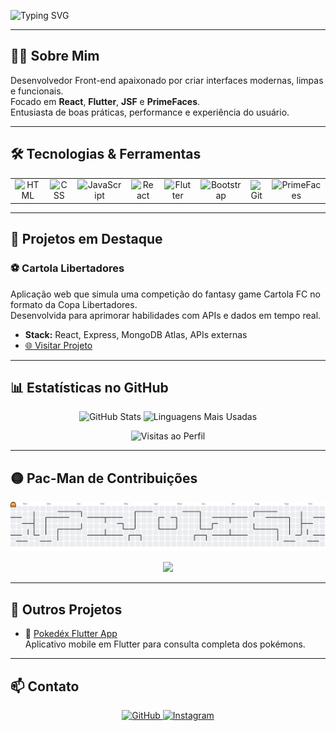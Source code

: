 <!-- README.md estilizado para Amaro Miranda -->

<p >
  <img src="https://readme-typing-svg.herokuapp.com?font=Fira+Code&weight=600&pause=1000&color=36BCF7&center=true&vCenter=true&width=600&lines=Ol%C3%A1,+eu+sou+Amaro+Miranda!;Desenvolvedor+Front-end;React+%7C+Flutter+%7C+JSF+%7C+PrimeFaces" alt="Typing SVG" />
</p>

---

<div >
  <h2>👨‍💻 Sobre Mim</h2>
  <p>Desenvolvedor Front-end apaixonado por criar interfaces modernas, limpas e funcionais.<br>
  Focado em <strong>React</strong>, <strong>Flutter</strong>, <strong>JSF</strong> e <strong>PrimeFaces</strong>.<br>
  Entusiasta de boas práticas, performance e experiência do usuário.</p>
</div>

---

## 🛠️ Tecnologias & Ferramentas

<table align="center">
  <tr>
    <td align="center"><img src="https://skillicons.dev/icons?i=html" alt="HTML" height="50"/></td>
    <td align="center"><img src="https://skillicons.dev/icons?i=css" alt="CSS" height="50"/></td>
    <td align="center"><img src="https://skillicons.dev/icons?i=js" alt="JavaScript" height="50"/></td>
    <td align="center"><img src="https://skillicons.dev/icons?i=react" alt="React" height="50"/></td>
    <td align="center"><img src="https://www.vectorlogo.zone/logos/flutterio/flutterio-icon.svg" alt="Flutter" height="50"/></td>
    <td align="center"><img src="https://skillicons.dev/icons?i=bootstrap" alt="Bootstrap" height="50"/></td>
    <td align="center"><img src="https://www.vectorlogo.zone/logos/git-scm/git-scm-icon.svg" alt="Git" height="50"/></td>
    <td align="center"><img src="https://archive.org/download/github.com-primefaces-primeng_-_2021-09-01_10-34-24/cover.jpg" alt="PrimeFaces" height="50"/></td>
  </tr>
</table>

---

## 🚀 Projetos em Destaque

### ⚽ Cartola Libertadores
Aplicação web que simula uma competição do fantasy game Cartola FC no formato da Copa Libertadores.<br>
Desenvolvida para aprimorar habilidades com APIs e dados em tempo real.

- <strong>Stack:</strong> React, Express, MongoDB Atlas, APIs externas
- [🌐 Visitar Projeto](https://cartola-libertadors.onrender.com/)

---

## 📊 Estatísticas no GitHub

<p align="center">
  <img src="https://github-readme-stats.vercel.app/api?username=AmaroMiranda&show_icons=true&theme=dracula&include_all_commits=true&count_private=true" alt="GitHub Stats"   />
  <img src="https://github-readme-stats.vercel.app/api/top-langs/?username=AmaroMiranda&layout=compact&langs_count=7&theme=dracula" alt="Linguagens Mais Usadas"   />
</p>

<p align="center">
  <img src="https://visit-counter.vercel.app/counter.png?page=https%3A%2F%2Fgithub.com%2FAmaroMiranda&s=44&c=f34b7d&bg=00000000&no=2&ff=digii&tb=Visitas+&ta=" alt="Visitas ao Perfil" />
</p>

---

## 🟡 Pac-Man de Contribuições

<p align="center">
  <picture>
    <source media="(prefers-color-scheme: light)" srcset="https://raw.githubusercontent.com/AmaroMiranda/AmaroMiranda/output/pacman-contribution-graph-dark.svg">
    <source media="(prefers-color-scheme: dark)" srcset="https://raw.githubusercontent.com/AmaroMiranda/AmaroMiranda/output/pacman-contribution-graph.svg">
    <img alt="pacman contribution graph" src="https://raw.githubusercontent.com/AmaroMiranda/AmaroMiranda/output/pacman-contribution-graph.svg">
  </picture>
</p>

<p align="center">
  <img src="https://github-readme-activity-graph.vercel.app/graph?username=AmaroMiranda&theme=react-dark" />
</p>

---

## 💼 Outros Projetos

- 🎲 [Pokedéx Flutter App](https://github.com/AmaroMiranda/pokedex-app-flutter)<br>
  Aplicativo mobile em Flutter para consulta completa dos pokémons.

---

## 📫 Contato

<p align="center">
  <a href="https://github.com/AmaroMiranda" target="_blank" rel="noopener noreferrer">
    <img src="https://img.shields.io/badge/GitHub-181717?style=for-the-badge&logo=github&logoColor=white" alt="GitHub" />
  </a>
  <a href="https://www.instagram.com/amaro_miranda1/" target="_blank" rel="noopener noreferrer">
    <img src="https://img.shields.io/badge/Instagram-E4405F?style=for-the-badge&logo=instagram&logoColor=white" alt="Instagram" />
  </a>
</p>
